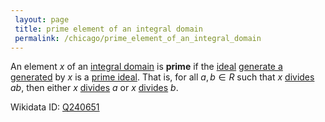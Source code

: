 ```yaml
---
 layout: page
 title: prime element of an integral domain
 permalink: /chicago/prime_element_of_an_integral_domain
---
```

An element $x$ of an [integral domain](https://mathgloss.github.io/MathGloss/integral_domain) is **prime** if the [ideal](https://mathgloss.github.io/MathGloss/ring_ideal) [generate a generated](https://mathgloss.github.io/MathGloss/generate_a_###########generated) by $x$ is a [prime ideal](https://mathgloss.github.io/MathGloss/prime_ideal). That is, for all $a,b \in R$ such that $x$ [divides](https://mathgloss.github.io/MathGloss/division_in_a_ring) $ab$, then either $x$ [divides](https://mathgloss.github.io/MathGloss/###################divides) $a$ or $x$ [divides](https://mathgloss.github.io/MathGloss/###################divides) $b$.

Wikidata ID: [Q240651](https://www.wikidata.org/wiki/Q240651)